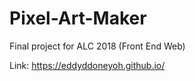 # Pixel-Art-Maker
Final project for ALC 2018 (Front End Web)

Link: https://eddyddoneyoh.github.io/
